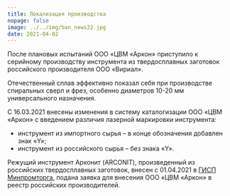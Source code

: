 ```yaml
---
title: Локализация производства
nopage: false
image: ../../img/ban_news22.jpg
date: 2021-04-02
---
```

После плановых испытаний ООО «ЦВМ «Аркон» приступило к серийному производству инструмента из твердосплавных заготовок российского производителя ООО «Вириал».

Отечественный сплав эффективно показал себя при производстве спиральных сверл и фрез, особенно диаметров 10-20 мм универсального назначения.

С 16.03.2021 внесены изменения в систему каталогизации ООО «ЦВМ «Аркон» с введением различия лазерной маркировки инструмента:

* инструмент из импортного сырья – в конце обозначения добавлен знак «Y»;
* инструмент из российского сырья – без знака «Y».

Режущий инструмент Арконит (ARCONIT), произведенный из российских твердосплавных заготовок, внесен с 01.04.2021 в [ГИСП Минпромторга](https://gisp.gov.ru/goods/#/product/1961609), подана заявка для внесения ООО «ЦВМ «Аркон» в реестр российских производителей.